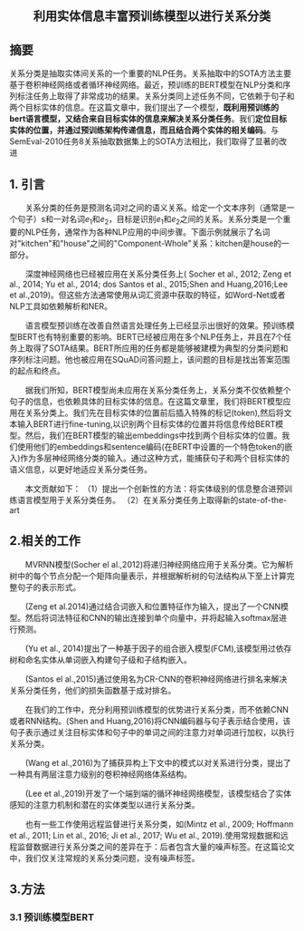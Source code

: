 
<center><h2>利用实体信息丰富预训练模型以进行关系分类</h2></center>

## 摘要

关系分类是抽取实体间关系的一个重要的NLP任务。关系抽取中的SOTA方法主要基于卷积神经网络或者循环神经网络。最近，预训练的BERT模型在NLP分类和序列标注任务上取得了非常成功的结果。关系分类同上述任务不同，它依赖于句子和两个目标实体的信息。在这篇文章中，我们提出了一个模型，**既利用预训练的bert语言模型，又结合来自目标实体的信息来解决关系分类任务**。我们**定位目标实体的位置，并通过预训练架构传递信息，而且结合两个实体的相关编码**。与SemEval-2010任务8关系抽取数据集上的SOTA方法相比，我们取得了显著的改进

## 1. 引言

&emsp;&emsp;关系分类的任务是预测名词对之间的语义关系。给定一个文本序列（通常是一个句子）s和一对名词$e_1$和$e_2$，目标是识别$e_1$和$e_2$之间的关系。关系分类是一个重要的NLP任务，通常作为各种NLP应用的中间步骤。下面示例就展示了名词对"kitchen"和"house"之间的"Component-Whole"关系：kitchen是house的一部分。

&emsp;&emsp;深度神经网络也已经被应用在关系分类任务上( Socher et al., 2012; Zeng et al., 2014; Yu et al., 2014; dos Santos et al., 2015;Shen and Huang,2016;Lee et al.,2019)。但这些方法通常使用从词汇资源中获取的特征，如Word-Net或者NLP工具如依赖解析和NER。

&emsp;&emsp;语言模型预训练在改善自然语言处理任务上已经显示出很好的效果。预训练模型BERT也有特别重要的影响。BERT已经被应用在多个NLP任务上，并且在7个任务上取得了SOTA结果。BERT所应用的任务都是能够被建模为典型的分类问题和序列标注问题。他也被应用在SQuAD问答问题上，该问题的目标是找出答案范围的起点和终点。

&emsp;&emsp;据我们所知，BERT模型尚未应用在关系分类任务上，关系分类不仅依赖整个句子的信息，也依赖具体的目标实体的信息。在这篇文章里，我们将BERT模型应用在关系分类上。我们先在目标实体的位置前后插入特殊的标记(token),然后将文本输入BERT进行fine-tuning,以识别两个目标实体的位置并将信息传给BERT模型。然后，我们在BERT模型的输出embeddings中找到两个目标实体的位置。我们使用他们的embeddings和sentence编码(在BERT中设置的一个特色token的嵌入)作为多层神经网络分类的输入。通过这种方式，能捕获句子和两个目标实体的语义信息，以更好地适应关系分类任务。

&emsp;&emsp;本文贡献如下：
（1）提出一个创新性的方法：将实体级别的信息整合进预训练语言模型用于关系分类任务。
（2）在关系分类任务上取得新的state-of-the-art

## 2.相关的工作
&emsp;&emsp;MVRNN模型(Socher el al.,2012)将递归神经网络应用于关系分类。它为解析树中的每个节点分配一个矩阵向量表示，并根据解析树的句法结构从下至上计算完整句子的表示形式。

&emsp;&emsp;(Zeng et al.2014)通过结合词嵌入和位置特征作为输入，提出了一个CNN模型。然后将词法特征和CNN的输出连接到单个向量中，并将起输入softmax层进行预测。

&emsp;&emsp;(Yu et al., 2014)提出了一种基于因子的组合嵌入模型(FCM),该模型用过依存树和命名实体从单词嵌入构建句子级和子结构嵌入。

&emsp;&emsp;(Santos el al.,2015)通过使用名为CR-CNN的卷积神经网络进行排名来解决关系分类任务，他们的损失函数基于成对排名。

&emsp;&emsp;在我们的工作中，充分利用预训练模型的优势进行关系分类，而不依赖CNN或者RNN结构。(Shen and Huang,2016)将CNN编码器与句子表示结合使用，该句子表示通过关注目标实体和句子中的单词之间的注意力对单词进行加权，以执行关系分类。

&emsp;&emsp;(Wang et al.,2016)为了捕获异构上下文中的模式以对关系进行分类，提出了一种具有两层注意力级别的卷积神经网络体系结构。

&emsp;&emsp;(Lee et al.,2019)开发了一个端到端的循环神经网络模型，该模型结合了实体感知的注意力机制和潜在的实体类型以进行关系分类。

&emsp;&emsp;也有一些工作使用远程监督进行关系分类，如(Mintz et al., 2009; Hoffmann et al., 2011; Lin et al., 2016; Ji et al., 2017; Wu et al., 2019).使用常规数据和远程监督数据进行关系分类之间的差异在于：后者包含大量的噪声标签。在这篇论文中，我们仅关注常规的关系分类问题，没有噪声标签。

## 3.方法

### 3.1 预训练模型BERT
